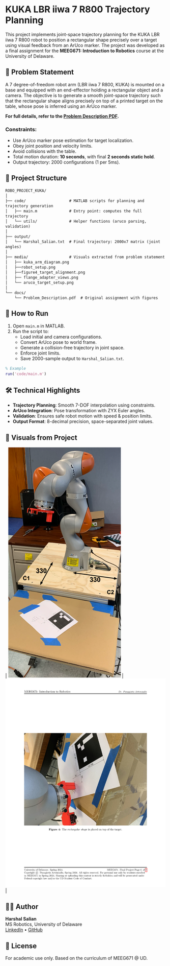 # KUKA LBR iiwa 7 R800 Trajectory Planning

This project implements joint-space trajectory planning for the KUKA LBR iiwa 7 R800 robot to position a rectangular shape precisely over a target using visual feedback from an ArUco marker. The project was developed as a final assignment for the **MEEG671: Introduction to Robotics** course at the University of Delaware.

## 📘 Problem Statement

A 7 degree-of-freedom robot arm (LBR iiwa 7 R800, KUKA) is mounted on a base and equipped with an end-effector holding a rectangular object and a camera. The objective is to generate a smooth joint-space trajectory such that the rectangular shape aligns precisely on top of a printed target on the table, whose pose is inferred using an ArUco marker.

**For full details, refer to the [Problem Description PDF](docs/Problem_Description.pdf).**

### Constraints:

- Use ArUco marker pose estimation for target localization.
- Obey joint position and velocity limits.
- Avoid collisions with the table.
- Total motion duration: **10 seconds**, with final **2 seconds static hold**.
- Output trajectory: 2000 configurations (1 per 5ms).

## 📂 Project Structure

```
ROBO_PROJECT_KUKA/
│
├── code/                   # MATLAB scripts for planning and trajectory generation
│   ├── main.m              # Entry point: computes the full trajectory
│   └── utils/              # Helper functions (aruco parsing, validation)
│
├── output/
│   └── Harshal_Salian.txt  # Final trajectory: 2000x7 matrix (joint angles)
│
├── media/                  # Visuals extracted from problem statement
│   ├── kuka_arm_diagram.png
│   ├──robot_setup.png
│   ├──figure4_target_alignment.png   
│   ├── flange_adapter_views.png
│   └── aruco_target_setup.png
│
└── docs/
    └── Problem_Description.pdf  # Original assignment with figures
```

## 🔧 How to Run

1. Open `main.m` in MATLAB.
2. Run the script to:
   - Load initial and camera configurations.
   - Convert ArUco pose to world frame.
   - Generate a collision-free trajectory in joint space.
   - Enforce joint limits.
   - Save 2000-sample output to `Harshal_Salian.txt`.

```matlab
% Example
run('code/main.m')
```

## 🛠 Technical Highlights

- **Trajectory Planning**: Smooth 7-DOF interpolation using constraints.
- **ArUco Integration**: Pose transformation with ZYX Euler angles.
- **Validation**: Ensures safe robot motion with speed & position limits.
- **Output Format**: 8-decimal precision, space-separated joint values.

## 📸 Visuals from Project

| ![](media/robot_setup.png) | ![](media/figure4_target_alignment.png) |

## 👨‍💻 Author

**Harshal Salian**  
MS Robotics, University of Delaware  
[LinkedIn](https://www.linkedin.com/in/harshal-salian) • [GitHub](https://github.com/Firebl4ze)

## 📄 License

For academic use only. Based on the curriculum of MEEG671 @ UD.
